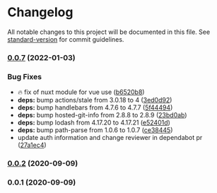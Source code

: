 # Changelog

All notable changes to this project will be documented in this file. See [standard-version](https://github.com/conventional-changelog/standard-version) for commit guidelines.

### [0.0.7](https://github.com/chantouchsek/nuxt-clipboard/compare/v0.0.6...v0.0.7) (2022-01-03)


### Bug Fixes

* :fire: fix of nuxt module for vue use ([b6520b8](https://github.com/chantouchsek/nuxt-clipboard/commit/b6520b804a4cd0e414e64be0c3da6f5e50308c84))
* **deps:** bump actions/stale from 3.0.18 to 4 ([3ed0d92](https://github.com/chantouchsek/nuxt-clipboard/commit/3ed0d92b12d9edb5662a983993dfebfd85e1b62c))
* **deps:** bump handlebars from 4.7.6 to 4.7.7 ([5f44494](https://github.com/chantouchsek/nuxt-clipboard/commit/5f4449448030ec9d0790668366206b9f5f4b80f7))
* **deps:** bump hosted-git-info from 2.8.8 to 2.8.9 ([23bd0ab](https://github.com/chantouchsek/nuxt-clipboard/commit/23bd0ab91ff4d1c2fe12f2f606d442e1b874de86))
* **deps:** bump lodash from 4.17.20 to 4.17.21 ([e52401d](https://github.com/chantouchsek/nuxt-clipboard/commit/e52401dbcb050f80723b691a6b9ce7044fa8f16e))
* **deps:** bump path-parse from 1.0.6 to 1.0.7 ([ce38445](https://github.com/chantouchsek/nuxt-clipboard/commit/ce38445d834d858ec13a64327900e9fec8b217c1))
* update auth information and change reviewer in dependabot pr ([27a1ec4](https://github.com/chantouchsek/nuxt-clipboard/commit/27a1ec4847eaf73389fc1634b8b95c2f3f4d82dc))

### [0.0.2](https://github.com/Chantouch/nuxt-clipboard/compare/v0.0.1...v0.0.2) (2020-09-09)

### 0.0.1 (2020-09-09)
